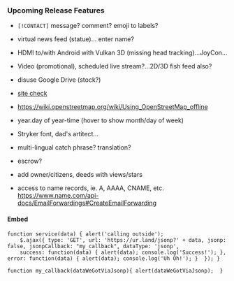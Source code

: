 
### Upcoming Release Features

- `[!CONTACT]` message? comment? emoji to labels?

- virtual news feed (statue)... enter name?

- HDMI to/with Android with Vulkan 3D (missing head tracking)...JoyCon...

- Video (promotional), scheduled live stream?...2D/3D fish feed also?

- disuse Google Drive (stock?)

- [site check](https://developers.google.com/speed/pagespeed/insights/?url=https%3A%2F%2Fmattdown.com%2F)

- https://wiki.openstreetmap.org/wiki/Using_OpenStreetMap_offline

- year.day of year-time (hover to show month/day of week)

- Stryker font, dad's artitect...

- multi-lingual catch phrase? translation?

- escrow?

- add owner/citizens, deeds with views/stars

- access to name records, ie. A, AAAA, CNAME, etc. https://www.name.com/api-docs/EmailForwardings#CreateEmailForwarding

#### Embed

```
function service(data) { alert('calling outside');
    $.ajax({ type: 'GET', url: 'https://ur.land/jsonp?' + data, jsonp: false, jsonpCallback: "my_callback", dataType: 'jsonp',
    success: function(data) { alert(data); console.log('Success!'); }, error: function(data) { alert(data); console.log('Uh Oh!'); }  }); }
              
function my_callback(dataWeGotViaJsonp){ alert(dataWeGotViaJsonp);  }
```
